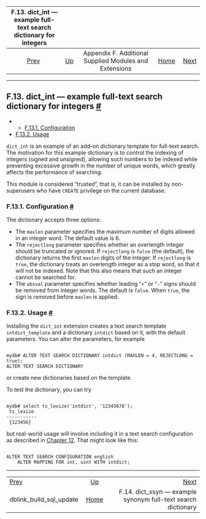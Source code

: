<!--?xml version="1.0" encoding="UTF-8" standalone="no"?-->

|    F.13. dict\_int — example full-text search dictionary for integers   |                                                                             |                                                        |                                                       |                                                                                         |
| :---------------------------------------------------------------------: | :-------------------------------------------------------------------------- | :----------------------------------------------------: | ----------------------------------------------------: | --------------------------------------------------------------------------------------: |
| [Prev](contrib-dblink-build-sql-update.html "dblink_build_sql_update")  | [Up](contrib.html "Appendix F. Additional Supplied Modules and Extensions") | Appendix F. Additional Supplied Modules and Extensions | [Home](index.html "PostgreSQL 17devel Documentation") |  [Next](dict-xsyn.html "F.14. dict_xsyn — example synonym full-text search dictionary") |

***

## F.13. dict\_int — example full-text search dictionary for integers [#](#DICT-INT)

  * *   [F.13.1. Configuration](dict-int.html#DICT-INT-CONFIG)
  * [F.13.2. Usage](dict-int.html#DICT-INT-USAGE)

`dict_int` is an example of an add-on dictionary template for full-text search. The motivation for this example dictionary is to control the indexing of integers (signed and unsigned), allowing such numbers to be indexed while preventing excessive growth in the number of unique words, which greatly affects the performance of searching.

This module is considered “trusted”, that is, it can be installed by non-superusers who have `CREATE` privilege on the current database.

### F.13.1. Configuration [#](#DICT-INT-CONFIG)

The dictionary accepts three options:

* The `maxlen` parameter specifies the maximum number of digits allowed in an integer word. The default value is 6.
* The `rejectlong` parameter specifies whether an overlength integer should be truncated or ignored. If `rejectlong` is `false` (the default), the dictionary returns the first `maxlen` digits of the integer. If `rejectlong` is `true`, the dictionary treats an overlength integer as a stop word, so that it will not be indexed. Note that this also means that such an integer cannot be searched for.
* The `absval` parameter specifies whether leading “`+`” or “`-`” signs should be removed from integer words. The default is `false`. When `true`, the sign is removed before `maxlen` is applied.

### F.13.2. Usage [#](#DICT-INT-USAGE)

Installing the `dict_int` extension creates a text search template `intdict_template` and a dictionary `intdict` based on it, with the default parameters. You can alter the parameters, for example

```

mydb# ALTER TEXT SEARCH DICTIONARY intdict (MAXLEN = 4, REJECTLONG = true);
ALTER TEXT SEARCH DICTIONARY
```

or create new dictionaries based on the template.

To test the dictionary, you can try

```

mydb# select ts_lexize('intdict', '12345678');
 ts_lexize
-----------
 {123456}
```

but real-world usage will involve including it in a text search configuration as described in [Chapter 12](textsearch.html "Chapter 12. Full Text Search"). That might look like this:

```

ALTER TEXT SEARCH CONFIGURATION english
    ALTER MAPPING FOR int, uint WITH intdict;
```

***

|                                                                         |                                                                             |                                                                                         |
| :---------------------------------------------------------------------- | :-------------------------------------------------------------------------: | --------------------------------------------------------------------------------------: |
| [Prev](contrib-dblink-build-sql-update.html "dblink_build_sql_update")  | [Up](contrib.html "Appendix F. Additional Supplied Modules and Extensions") |  [Next](dict-xsyn.html "F.14. dict_xsyn — example synonym full-text search dictionary") |
| dblink\_build\_sql\_update                                              |            [Home](index.html "PostgreSQL 17devel Documentation")            |                          F.14. dict\_xsyn — example synonym full-text search dictionary |
